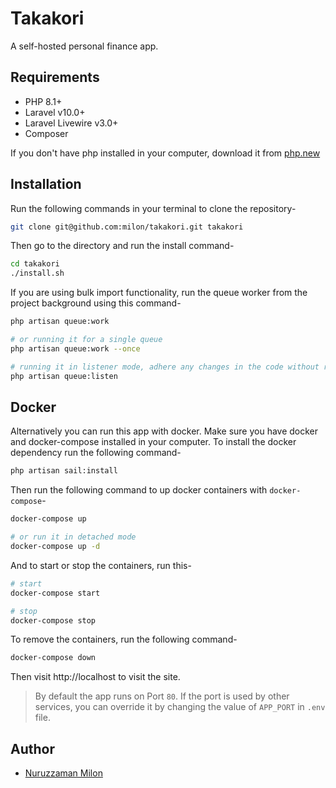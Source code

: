 # Takakori

A self-hosted personal finance app.

## Requirements

- PHP 8.1+
- Laravel v10.0+
- Laravel Livewire v3.0+
- Composer

If you don't have php installed in your computer, download it from [php.new](https://php.new/)

## Installation

Run the following commands in your terminal to clone the repository-

```bash
git clone git@github.com:milon/takakori.git takakori
```

Then go to the directory and run the install command-

```bash
cd takakori
./install.sh
```

If you are using bulk import functionality, run the queue worker from the project background using this command-

```bash
php artisan queue:work

# or running it for a single queue
php artisan queue:work --once

# running it in listener mode, adhere any changes in the code without restarting the worker
php artisan queue:listen
```

## Docker

Alternatively you can run this app with docker. Make sure you have docker and docker-compose installed in your computer. To install the docker dependency run the following command-

```bash
php artisan sail:install
```

Then run the following command to up docker containers with `docker-compose`-

```bash
docker-compose up

# or run it in detached mode
docker-compose up -d
```

And to start or stop the containers, run this-

```bash
# start
docker-compose start

# stop
docker-compose stop
```

To remove the containers, run the following command-

```bash
docker-compose down
```

Then visit http://localhost to visit the site.

> By default the app runs on Port `80`. If the port is used by other services, you can override it by changing the value of `APP_PORT` in `.env` file.

## Author

- [Nuruzzaman Milon](https://milon.im)
